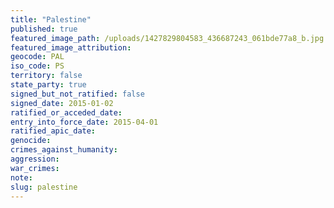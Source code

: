 ```yaml
---
title: "Palestine"
published: true
featured_image_path: /uploads/1427829804583_436687243_061bde77a8_b.jpg
featured_image_attribution:
geocode: PAL
iso_code: PS
territory: false
state_party: true
signed_but_not_ratified: false
signed_date: 2015-01-02
ratified_or_acceded_date:
entry_into_force_date: 2015-04-01
ratified_apic_date:
genocide:
crimes_against_humanity:
aggression:
war_crimes:
note:
slug: palestine
---
```

